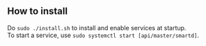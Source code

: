 ## How to install
Do `sudo ./install.sh` to install and enable services at startup.  
To start a service, use `sudo systemctl start [api/master/smartd]`.
